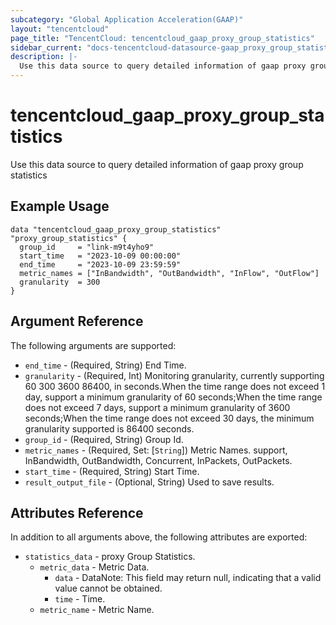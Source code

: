 ```yaml
---
subcategory: "Global Application Acceleration(GAAP)"
layout: "tencentcloud"
page_title: "TencentCloud: tencentcloud_gaap_proxy_group_statistics"
sidebar_current: "docs-tencentcloud-datasource-gaap_proxy_group_statistics"
description: |-
  Use this data source to query detailed information of gaap proxy group statistics
---
```


# tencentcloud_gaap_proxy_group_statistics

Use this data source to query detailed information of gaap proxy group statistics

## Example Usage

```hcl
data "tencentcloud_gaap_proxy_group_statistics" "proxy_group_statistics" {
  group_id     = "link-m9t4yho9"
  start_time   = "2023-10-09 00:00:00"
  end_time     = "2023-10-09 23:59:59"
  metric_names = ["InBandwidth", "OutBandwidth", "InFlow", "OutFlow"]
  granularity  = 300
}
```

## Argument Reference

The following arguments are supported:

* `end_time` - (Required, String) End Time.
* `granularity` - (Required, Int) Monitoring granularity, currently supporting 60 300 3600 86400, in seconds.When the time range does not exceed 1 day, support a minimum granularity of 60 seconds;When the time range does not exceed 7 days, support a minimum granularity of 3600 seconds;When the time range does not exceed 30 days, the minimum granularity supported is 86400 seconds.
* `group_id` - (Required, String) Group Id.
* `metric_names` - (Required, Set: [`String`]) Metric Names. support, InBandwidth, OutBandwidth, Concurrent, InPackets, OutPackets.
* `start_time` - (Required, String) Start Time.
* `result_output_file` - (Optional, String) Used to save results.

## Attributes Reference

In addition to all arguments above, the following attributes are exported:

* `statistics_data` - proxy Group Statistics.
  * `metric_data` - Metric Data.
    * `data` - DataNote: This field may return null, indicating that a valid value cannot be obtained.
    * `time` - Time.
  * `metric_name` - Metric Name.




